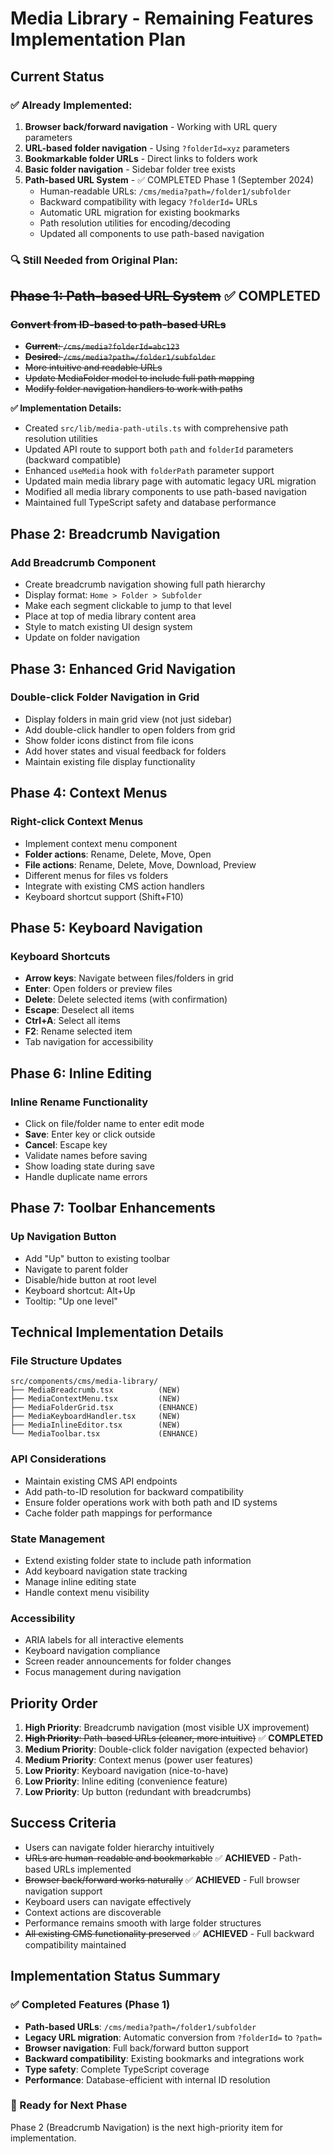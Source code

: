 # Media Library - Remaining Features Implementation Plan

## Current Status

### ✅ Already Implemented:
1. **Browser back/forward navigation** - Working with URL query parameters
2. **URL-based folder navigation** - Using `?folderId=xyz` parameters
3. **Bookmarkable folder URLs** - Direct links to folders work
4. **Basic folder navigation** - Sidebar folder tree exists
5. **Path-based URL System** - ✅ COMPLETED Phase 1 (September 2024)
   - Human-readable URLs: `/cms/media?path=/folder1/subfolder`
   - Backward compatibility with legacy `?folderId=` URLs
   - Automatic URL migration for existing bookmarks
   - Path resolution utilities for encoding/decoding
   - Updated all components to use path-based navigation

### 🔍 Still Needed from Original Plan:

## ~~Phase 1: Path-based URL System~~ ✅ COMPLETED

### ~~Convert from ID-based to path-based URLs~~
- ~~**Current**: `/cms/media?folderId=abc123`~~
- ~~**Desired**: `/cms/media?path=/folder1/subfolder`~~
- ~~More intuitive and readable URLs~~
- ~~Update MediaFolder model to include full path mapping~~
- ~~Modify folder navigation handlers to work with paths~~

**✅ Implementation Details:**
- Created `src/lib/media-path-utils.ts` with comprehensive path resolution utilities
- Updated API route to support both `path` and `folderId` parameters (backward compatible)
- Enhanced `useMedia` hook with `folderPath` parameter support
- Updated main media library page with automatic legacy URL migration
- Modified all media library components to use path-based navigation
- Maintained full TypeScript safety and database performance

## Phase 2: Breadcrumb Navigation

### Add Breadcrumb Component
- Create breadcrumb navigation showing full path hierarchy
- Display format: `Home > Folder > Subfolder`
- Make each segment clickable to jump to that level
- Place at top of media library content area
- Style to match existing UI design system
- Update on folder navigation

## Phase 3: Enhanced Grid Navigation

### Double-click Folder Navigation in Grid
- Display folders in main grid view (not just sidebar)
- Add double-click handler to open folders from grid
- Show folder icons distinct from file icons
- Add hover states and visual feedback for folders
- Maintain existing file display functionality

## Phase 4: Context Menus

### Right-click Context Menus
- Implement context menu component
- **Folder actions**: Rename, Delete, Move, Open
- **File actions**: Rename, Delete, Move, Download, Preview
- Different menus for files vs folders
- Integrate with existing CMS action handlers
- Keyboard shortcut support (Shift+F10)

## Phase 5: Keyboard Navigation

### Keyboard Shortcuts
- **Arrow keys**: Navigate between files/folders in grid
- **Enter**: Open folders or preview files
- **Delete**: Delete selected items (with confirmation)
- **Escape**: Deselect all items
- **Ctrl+A**: Select all items
- **F2**: Rename selected item
- Tab navigation for accessibility

## Phase 6: Inline Editing

### Inline Rename Functionality
- Click on file/folder name to enter edit mode
- **Save**: Enter key or click outside
- **Cancel**: Escape key
- Validate names before saving
- Show loading state during save
- Handle duplicate name errors

## Phase 7: Toolbar Enhancements

### Up Navigation Button
- Add "Up" button to existing toolbar
- Navigate to parent folder
- Disable/hide button at root level
- Keyboard shortcut: Alt+Up
- Tooltip: "Up one level"

## Technical Implementation Details

### File Structure Updates
```
src/components/cms/media-library/
├── MediaBreadcrumb.tsx          (NEW)
├── MediaContextMenu.tsx         (NEW) 
├── MediaFolderGrid.tsx          (ENHANCE)
├── MediaKeyboardHandler.tsx     (NEW)
├── MediaInlineEditor.tsx        (NEW)
└── MediaToolbar.tsx             (ENHANCE)
```

### API Considerations
- Maintain existing CMS API endpoints
- Add path-to-ID resolution for backward compatibility
- Ensure folder operations work with both path and ID systems
- Cache folder path mappings for performance

### State Management
- Extend existing folder state to include path information
- Add keyboard navigation state tracking
- Manage inline editing state
- Handle context menu visibility

### Accessibility
- ARIA labels for all interactive elements
- Keyboard navigation compliance
- Screen reader announcements for folder changes
- Focus management during navigation

## Priority Order

1. **High Priority**: Breadcrumb navigation (most visible UX improvement)
2. ~~**High Priority**: Path-based URLs (cleaner, more intuitive)~~ ✅ **COMPLETED**
3. **Medium Priority**: Double-click folder navigation (expected behavior)
4. **Medium Priority**: Context menus (power user features)
5. **Low Priority**: Keyboard navigation (nice-to-have)
6. **Low Priority**: Inline editing (convenience feature)
7. **Low Priority**: Up button (redundant with breadcrumbs)

## Success Criteria

- Users can navigate folder hierarchy intuitively
- ~~URLs are human-readable and bookmarkable~~ ✅ **ACHIEVED** - Path-based URLs implemented
- ~~Browser back/forward works naturally~~ ✅ **ACHIEVED** - Full browser navigation support
- Keyboard users can navigate effectively
- Context actions are discoverable
- Performance remains smooth with large folder structures
- ~~All existing CMS functionality preserved~~ ✅ **ACHIEVED** - Full backward compatibility maintained

## Implementation Status Summary

### ✅ Completed Features (Phase 1)
- **Path-based URLs**: `/cms/media?path=/folder1/subfolder`
- **Legacy URL migration**: Automatic conversion from `?folderId=` to `?path=`
- **Browser navigation**: Full back/forward button support
- **Backward compatibility**: Existing bookmarks and integrations work
- **Type safety**: Complete TypeScript coverage
- **Performance**: Database-efficient with internal ID resolution

### 🔄 Ready for Next Phase
Phase 2 (Breadcrumb Navigation) is the next high-priority item for implementation.